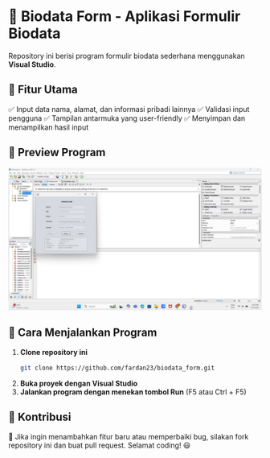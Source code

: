 # 📌 Biodata Form - Aplikasi Formulir Biodata

Repository ini berisi program formulir biodata sederhana menggunakan **Visual Studio**.

## 📌 Fitur Utama
✅ Input data nama, alamat, dan informasi pribadi lainnya
✅ Validasi input pengguna
✅ Tampilan antarmuka yang user-friendly
✅ Menyimpan dan menampilkan hasil input

## 📌 Preview Program

![Biodata Form](https://github.com/fardan23/biodata_form/blob/main/biodataku.png?raw=true)

## 📌 Cara Menjalankan Program
1. **Clone repository ini**
   ```bash
   git clone https://github.com/fardan23/biodata_form.git
   ```
2. **Buka proyek dengan Visual Studio**
3. **Jalankan program dengan menekan tombol Run** (F5 atau Ctrl + F5)

## 📌 Kontribusi
🚀 Jika ingin menambahkan fitur baru atau memperbaiki bug, silakan fork repository ini dan buat pull request. Selamat coding! 😃
